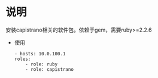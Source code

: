 # 说明

安装capistrano相关的软件包。依赖于gem，需要ruby>=2.2.6

* 使用
    ```text
    - hosts: 10.0.100.1 
    roles:
        - role: ruby
        - role: capistrano
    ```